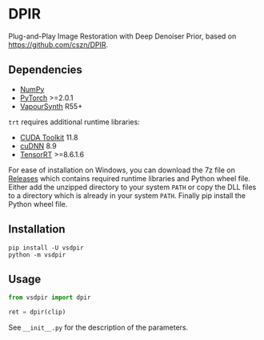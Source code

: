 # DPIR
Plug-and-Play Image Restoration with Deep Denoiser Prior, based on https://github.com/cszn/DPIR.


## Dependencies
- [NumPy](https://numpy.org/install)
- [PyTorch](https://pytorch.org/get-started) >=2.0.1
- [VapourSynth](http://www.vapoursynth.com/) R55+

`trt` requires additional runtime libraries:
- [CUDA Toolkit](https://developer.nvidia.com/cuda-toolkit) 11.8
- [cuDNN](https://developer.nvidia.com/cudnn) 8.9
- [TensorRT](https://developer.nvidia.com/tensorrt) >=8.6.1.6

For ease of installation on Windows, you can download the 7z file on [Releases](https://github.com/HolyWu/vs-dpir/releases) which contains required runtime libraries and Python wheel file. Either add the unzipped directory to your system `PATH` or copy the DLL files to a directory which is already in your system `PATH`. Finally pip install the Python wheel file.


## Installation
```
pip install -U vsdpir
python -m vsdpir
```


## Usage
```python
from vsdpir import dpir

ret = dpir(clip)
```

See `__init__.py` for the description of the parameters.
